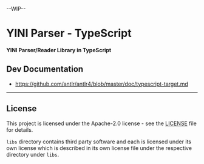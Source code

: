 --WIP--

# YINI Parser - TypeScript

**YINI Parser/Reader Library in TypeScript**

## Dev Documentation

- https://github.com/antlr/antlr4/blob/master/doc/typescript-target.md

---

## License
This project is licensed under the Apache-2.0 license - see the [LICENSE](<./LICENSE>) file for details.

`libs` directory contains third party software and each is licensed under its own license which is described in its own license file under the respective directory under `libs`.
